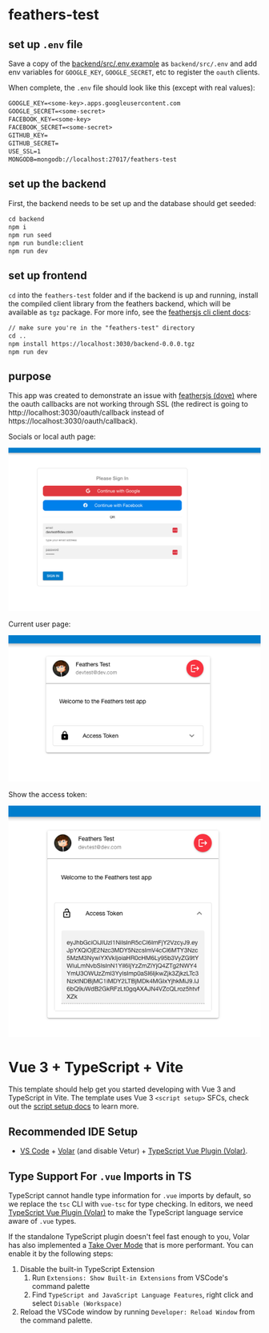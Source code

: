 # feathers-test

## set up `.env` file

Save a copy of the [backend/src/.env.example](backend/src/../.env.example) as `backend/src/.env` and add env variables for `GOOGLE_KEY`, `GOOGLE_SECRET`, etc to register the `oauth` clients.

When complete, the `.env` file should look like this (except with real values):

```
GOOGLE_KEY=<some-key>.apps.googleusercontent.com
GOOGLE_SECRET=<some-secret>
FACEBOOK_KEY=<some-key>
FACEBOOK_SECRET=<some-secret>
GITHUB_KEY=
GITHUB_SECRET=
USE_SSL=1
MONGODB=mongodb://localhost:27017/feathers-test
```

## set up the backend

First, the backend needs to be set up and the database should get seeded:

```
cd backend
npm i
npm run seed
npm run bundle:client
npm run dev
```

## set up frontend

`cd` into the `feathers-test` folder and if the backend is up and running, install the compiled client library from the feathers backend, which will be available as `tgz` package. For more info, see the [feathersjs cli client docs](https://feathersjs.com/guides/cli/client.html):

```
// make sure you're in the "feathers-test" directory
cd ..
npm install https://localhost:3030/backend-0.0.0.tgz
npm run dev
```

## purpose

This app was created to demonstrate an issue with [feathersjs (dove)]() where the oauth callbacks are not working through SSL (the redirect is going to http://localhost:3030/oauth/callback instead of https://localhost:3030/oauth/callback).

Socials or local auth page:

![socials login](./resources/login.png)

Current user page:

![socials login](./resources/user.png)

Show the access token:

![socials login](./resources/accessToken.png)

# Vue 3 + TypeScript + Vite

This template should help get you started developing with Vue 3 and TypeScript in Vite. The template uses Vue 3 `<script setup>` SFCs, check out the [script setup docs](https://v3.vuejs.org/api/sfc-script-setup.html#sfc-script-setup) to learn more.

## Recommended IDE Setup

- [VS Code](https://code.visualstudio.com/) + [Volar](https://marketplace.visualstudio.com/items?itemName=Vue.volar) (and disable Vetur) + [TypeScript Vue Plugin (Volar)](https://marketplace.visualstudio.com/items?itemName=Vue.vscode-typescript-vue-plugin).

## Type Support For `.vue` Imports in TS

TypeScript cannot handle type information for `.vue` imports by default, so we replace the `tsc` CLI with `vue-tsc` for type checking. In editors, we need [TypeScript Vue Plugin (Volar)](https://marketplace.visualstudio.com/items?itemName=Vue.vscode-typescript-vue-plugin) to make the TypeScript language service aware of `.vue` types.

If the standalone TypeScript plugin doesn't feel fast enough to you, Volar has also implemented a [Take Over Mode](https://github.com/johnsoncodehk/volar/discussions/471#discussioncomment-1361669) that is more performant. You can enable it by the following steps:

1. Disable the built-in TypeScript Extension
   1. Run `Extensions: Show Built-in Extensions` from VSCode's command palette
   2. Find `TypeScript and JavaScript Language Features`, right click and select `Disable (Workspace)`
2. Reload the VSCode window by running `Developer: Reload Window` from the command palette.
